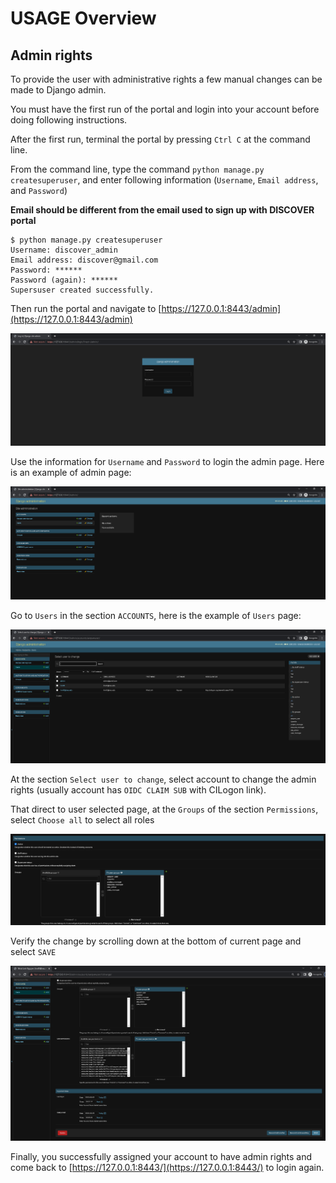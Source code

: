 # USAGE Overview

## Admin rights
To provide the user with administrative rights a few manual changes can be made to Django admin.

You must have the first run of the portal and login into your account before doing following instructions.

After the first run, terminal the portal by pressing `Ctrl C` at the command line.

From the command line, type the command `python manage.py createsuperuser`, and enter following information (`Username`, `Email address`, and `Password`)

**Email should be different from the email used to sign up with DISCOVER portal**

```console
$ python manage.py createsuperuser
Username: discover_admin
Email address: discover@gmail.com
Password: ******
Password (again): ******
Supersuser created successfully.
```

Then run the portal and navigate to [https://127.0.0.1:8443/admin](https://127.0.0.1:8443/admin)

![](./images/site_admin_login.PNG)

Use the information for `Username` and `Password` to login the admin page. Here is an example of admin page:

![](./images/site_admin_page.PNG)

Go to `Users` in the section `ACCOUNTS`, here is the example of `Users` page:

![](./images/users_admin_page.PNG)

At the section `Select user to change`, select account to change the admin rights (usually account has `OIDC CLAIM SUB` with CILogon link).

That direct to user selected page, at the `Groups` of the section `Permissions`, select `Choose all` to select all roles

![](./images/groups_admin.PNG)

Verify the change by scrolling down at the bottom of current page and select `SAVE`

![](./images/verify_changes_admin.PNG)

Finally, you successfully assigned your account to have admin rights and come back to [https://127.0.0.1:8443/](https://127.0.0.1:8443/) to login again.
